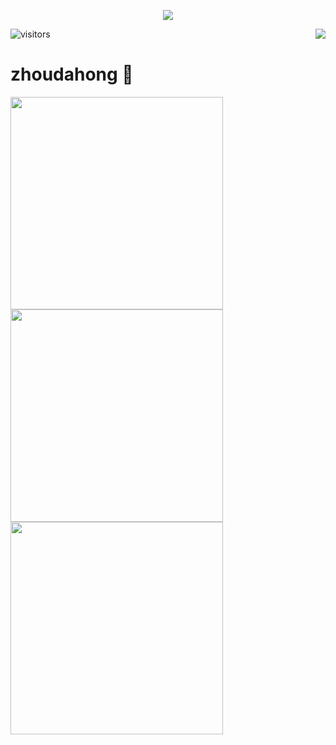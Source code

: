 <a href="https://github.com/zhoudahong">
  <p align="center">
    <img src="https://github-profile-trophy.vercel.app/?username=zhoudahong&column=7&theme=nightowl"/>
  </p>
</a>
<a href="#">
  <img align="right" src="https://metrics.lecoq.io/zhoudahong?template=terminal" />
</a>

![visitors](https://visitor-badge.glitch.me/badge?page_id=page.id&left_color=green&right_color=red)
# zhoudahong 🌝
<img width="340px" src="https://github-readme-stats.vercel.app/api?username=zhoudahong&theme=nightowl&count_private=true&show_icons=true">
<img width="340px" src="https://github-readme-stats.vercel.app/api/top-langs/?username=zhoudahong&theme=nightowl&layout=compact">
<img width="340px" src="https://skyline.github.com/zhoudahong/2021">
